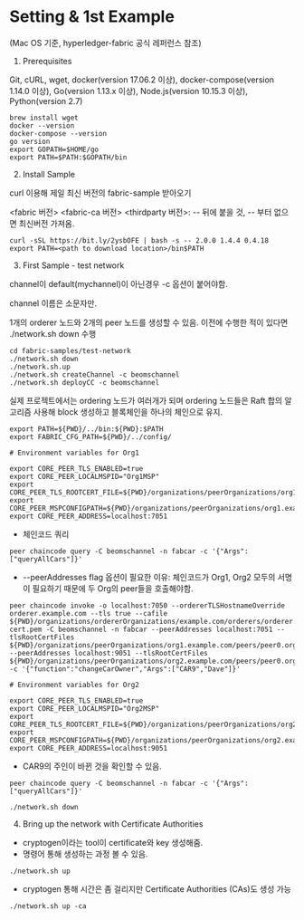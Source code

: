 # Setting & 1st Example

(Mac OS 기준, hyperledger-fabric 공식 레퍼런스 참조)

1. Prerequisites

Git, cURL, wget, docker(version 17.06.2 이상), docker-compose(version 1.14.0 이상), Go(version 1.13.x 이상), Node.js(version 10.15.3 이상), Python(version 2.7)

```shell script
brew install wget
docker --version
docker-compose --version
go version
export GOPATH=$HOME/go
export PATH=$PATH:$GOPATH/bin
```

2. Install Sample

curl 이용해 제일 최신 버전의 fabric-sample 받아오기

<fabric 버전> <fabric-ca 버전> <thirdparty 버전>: -- 뒤에 붙을 것, -- 부터 없으면 최신버전 가져옴.
```shell script
curl -sSL https://bit.ly/2ysbOFE | bash -s -- 2.0.0 1.4.4 0.4.18
export PATH=<path to download location>/bin$PATH
```

3. First Sample - test network

channel이 default(mychannel)이 아닌경우 -c 옵션이 붙어야함.

channel 이름은 소문자만.

1개의 orderer 노드와 2개의 peer 노드를 생성할 수 있음. 이전에 수행한 적이 있다면 ./network.sh down 수행

```shell script
cd fabric-samples/test-network
./network.sh down
./network.sh.up
./network.sh createChannel -c beomschannel
./network.sh deployCC -c beomschannel
```

실제 프로젝트에서는 ordering 노드가 여러개가 되며 ordering 노드들은 Raft 합의 알고리즘 사용해 block 생성하고 블록체인을 하나의 체인으로 유지.

```shell script
export PATH=${PWD}/../bin:${PWD}:$PATH
export FABRIC_CFG_PATH=${PWD}/../config/
```

```shell script
# Environment variables for Org1

export CORE_PEER_TLS_ENABLED=true
export CORE_PEER_LOCALMSPID="Org1MSP"
export CORE_PEER_TLS_ROOTCERT_FILE=${PWD}/organizations/peerOrganizations/org1.example.com/peers/peer0.org1.example.com/tls/ca.crt
export CORE_PEER_MSPCONFIGPATH=${PWD}/organizations/peerOrganizations/org1.example.com/users/Admin@org1.example.com/msp
export CORE_PEER_ADDRESS=localhost:7051
```

- 체인코드 쿼리
```shell script
peer chaincode query -C beomschannel -n fabcar -c '{"Args":["queryAllCars"]}'
```
- --peerAddresses flag 옵션이 필요한 이유: 체인코드가 Org1, Org2 모두의 서명이 필요하기 때문에 두 Org의 peer들을 호출해야함.
```shell script
peer chaincode invoke -o localhost:7050 --ordererTLSHostnameOverride orderer.example.com --tls true --cafile ${PWD}/organizations/ordererOrganizations/example.com/orderers/orderer.example.com/msp/tlscacerts/tlsca.example.com-cert.pem -C beomschannel -n fabcar --peerAddresses localhost:7051 --tlsRootCertFiles ${PWD}/organizations/peerOrganizations/org1.example.com/peers/peer0.org1.example.com/tls/ca.crt --peerAddresses localhost:9051 --tlsRootCertFiles ${PWD}/organizations/peerOrganizations/org2.example.com/peers/peer0.org2.example.com/tls/ca.crt -c '{"function":"changeCarOwner","Args":["CAR9","Dave"]}'
```

```shell script
# Environment variables for Org2

export CORE_PEER_TLS_ENABLED=true
export CORE_PEER_LOCALMSPID="Org2MSP"
export CORE_PEER_TLS_ROOTCERT_FILE=${PWD}/organizations/peerOrganizations/org2.example.com/peers/peer0.org2.example.com/tls/ca.crt
export CORE_PEER_MSPCONFIGPATH=${PWD}/organizations/peerOrganizations/org2.example.com/users/Admin@org2.example.com/msp
export CORE_PEER_ADDRESS=localhost:9051
```

- CAR9의 주인이 바뀐 것을 확인할 수 있음.
```shell script
peer chaincode query -C beomschannel -n fabcar -c '{"Args":["queryAllCars"]}'
```

```shell script
./network.sh down
```

4. Bring up the network with Certificate Authorities
- cryptogen이라는 tool이 certificate와 key 생성해줌.
- 명령어 통해 생성하는 과정 볼 수 있음.
```shell script
./network.sh up
```

- cryptogen 통해 시간은 좀 걸리지만 Certificate Authorities (CAs)도 생성 가능
```shell script
./network.sh up -ca
```